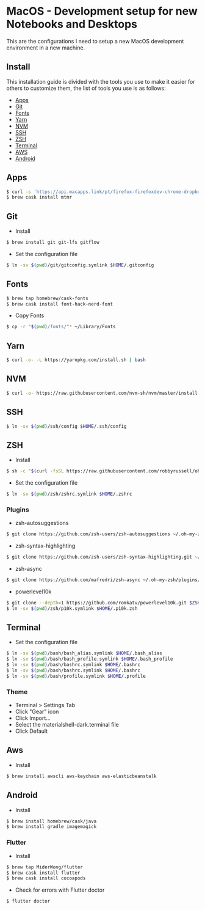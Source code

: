# MacOS - Development setup for new Notebooks and Desktops

This are the configurations I need to setup a new MacOS development environment in a new machine.

## Install

This installation guide is divided with the tools you use to make it easier for others to customize them, the list of tools you use is as follows:

- [Apps](#apps)
- [Git](#git)
- [Fonts](#fonts)
- [Yarn](#yarn)
- [NVM](#nvm)
- [SSH](#ssh)
- [ZSH](#zsh)
- [Terminal](#terminal)
- [AWS](#aws)
- [Android](#android)

## Apps

```bash
$ curl -s 'https://api.macapps.link/pt/firefox-firefoxdev-chrome-dropbox-drive-github-sequelpro-vscode-docker-postman-insomnia-keka-1password-filezilla-appcleaner-ccleaner-caffeine-istatmenus-duet-spotify-calibre-handbrake-mpegstreamclip-skype-telegram-slack-whatsapp-discord' | sh
$ brew cask install mtmr
```

## Git

- Install

```bash
$ brew install git git-lfs gitflow
```

- Set the configuration file

```bash
$ ln -sv $(pwd)/git/gitconfig.symlink $HOME/.gitconfig
```

## Fonts

```bash
$ brew tap homebrew/cask-fonts
$ brew cask install font-hack-nerd-font
```

- Copy Fonts

```bash
$ cp -r "$(pwd)/fonts/"* ~/Library/Fonts
```

## Yarn

```bash
$ curl -o- -L https://yarnpkg.com/install.sh | bash
```

## NVM

```bash
$ curl -o- https://raw.githubusercontent.com/nvm-sh/nvm/master/install.sh | bash
```

## SSH

```bash
$ ln -sv $(pwd)/ssh/config $HOME/.ssh/config
```

## ZSH

- Install

```bash
$ sh -c "$(curl -fsSL https://raw.githubusercontent.com/robbyrussell/oh-my-zsh/master/tools/install.sh)"
```

- Set the configuration file

```bash
$ ln -sv $(pwd)/zsh/zshrc.symlink $HOME/.zshrc
```

### Plugins

- zsh-autosuggestions

```bash
$ git clone https://github.com/zsh-users/zsh-autosuggestions ~/.oh-my-zsh/custom/plugins/zsh-autosuggestions
```

- zsh-syntax-highlighting

```bash
$ git clone https://github.com/zsh-users/zsh-syntax-highlighting.git ~/.oh-my-zsh/custom/plugins/zsh-syntax-highlighting
```

- zsh-async

```bash
$ git clone https://github.com/mafredri/zsh-async ~/.oh-my-zsh/plugins/async
```

- powerlevel10k

```bash
$ git clone --depth=1 https://github.com/romkatv/powerlevel10k.git $ZSH_CUSTOM/themes/powerlevel10k
$ ln -sv $(pwd)/zsh/p10k.symlink $HOME/.p10k.zsh
```

## Terminal

- Set the configuration file

```bash
$ ln -sv $(pwd)/bash/bash_alias.symlink $HOME/.bash_alias
$ ln -sv $(pwd)/bash/bash_profile.symlink $HOME/.bash_profile
$ ln -sv $(pwd)/bash/bashrc.symlink $HOME/.bashrc
$ ln -sv $(pwd)/bash/bashrc.symlink $HOME/.bashrc
$ ln -sv $(pwd)/bash/profile.symlink $HOME/.profile
```

### Theme

- Terminal > Settings Tab
- Click "Gear" icon
- Click Import...
- Select the materialshell-dark.terminal file
- Click Default

## Aws

- Install

```bash
$ brew install awscli aws-keychain aws-elasticbeanstalk
```

## Android

- Install

```bash
$ brew install homebrew/cask/java
$ brew install gradle imagemagick
```

### Flutter

- Install

```bash
$ brew tap MiderWong/flutter
$ brew cask install flutter
$ brew cask install cocoapods
```

- Check for errors with Flutter doctor

```bash
$ flutter doctor
```
